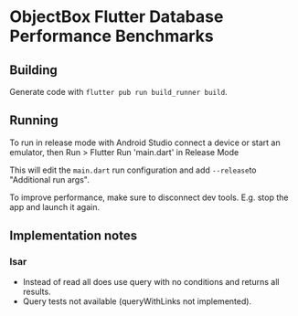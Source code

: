 # ObjectBox Flutter Database Performance Benchmarks

## Building

Generate code with `flutter pub run build_runner build`.

## Running

To run in release mode with Android Studio connect a device or start an emulator, then
Run > Flutter Run 'main.dart' in Release Mode

This will edit the `main.dart` run configuration and add `--release`to "Additional run args".

To improve performance, make sure to disconnect dev tools. E.g. stop the app and launch it again.

## Implementation notes

### Isar

- Instead of read all does use query with no conditions and returns all results.
- Query tests not available (queryWithLinks not implemented).
